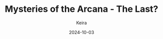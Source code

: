 ---
title: 'Mysteries of the Arcana - The Last?'
alt: 'Mysteries of the Arcana'
date: '2024-10-03'
author: 'Keira'
artist: 'Keira'
---